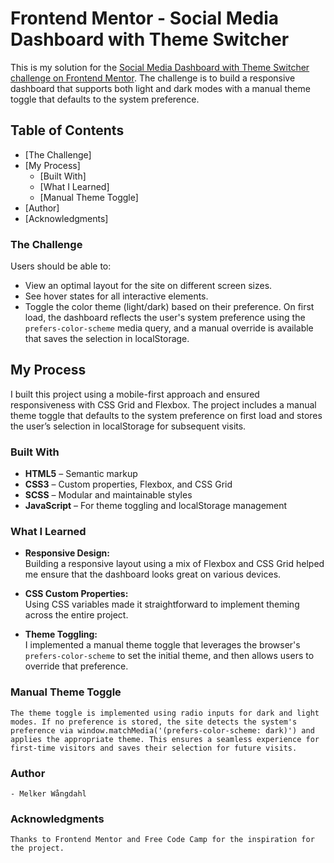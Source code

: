 # Frontend Mentor - Social Media Dashboard with Theme Switcher

This is my solution for the [Social Media Dashboard with Theme Switcher challenge on Frontend Mentor](https://www.frontendmentor.io/challenges/social-media-dashboard-with-theme-switcher-6oY8ozp_H). The challenge is to build a responsive dashboard that supports both light and dark modes with a manual theme toggle that defaults to the system preference.

## Table of Contents
- [The Challenge]
- [My Process]
  - [Built With]
  - [What I Learned]
  - [Manual Theme Toggle]
- [Author]
- [Acknowledgments]


### The Challenge

Users should be able to:
- View an optimal layout for the site on different screen sizes.
- See hover states for all interactive elements.
- Toggle the color theme (light/dark) based on their preference. On first load, the dashboard reflects the user's system preference using the `prefers-color-scheme` media query, and a manual override is available that saves the selection in localStorage.

## My Process

I built this project using a mobile-first approach and ensured responsiveness with CSS Grid and Flexbox. The project includes a manual theme toggle that defaults to the system preference on first load and stores the user’s selection in localStorage for subsequent visits.

### Built With

- **HTML5** – Semantic markup
- **CSS3** – Custom properties, Flexbox, and CSS Grid
- **SCSS** – Modular and maintainable styles
- **JavaScript** – For theme toggling and localStorage management

### What I Learned

- **Responsive Design:**  
    Building a responsive layout using a mix of Flexbox and CSS Grid helped me ensure that the dashboard looks great on various devices.

- **CSS Custom Properties:**  
    Using CSS variables made it straightforward to implement theming across the entire project.

- **Theme Toggling:**  
    I implemented a manual theme toggle that leverages the browser's `prefers-color-scheme` to set the initial theme, and then allows users to override that preference. 


### Manual Theme Toggle
    The theme toggle is implemented using radio inputs for dark and light modes. If no preference is stored, the site detects the system's preference via window.matchMedia('(prefers-color-scheme: dark)') and applies the appropriate theme. This ensures a seamless experience for first-time visitors and saves their selection for future visits.

### Author
    - Melker Wångdahl

### Acknowledgments
    Thanks to Frontend Mentor and Free Code Camp for the inspiration for the project.